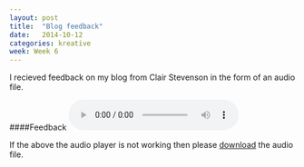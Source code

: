 ```yaml
---
layout: post
title:  "Blog feedback"
date:   2014-10-12
categories: kreative
week: Week 6
---
```


I recieved feedback on my blog from Clair Stevenson in the form of an audio file. 

####Feedback
<audio controls>
	<source src="/projectblog/downloads/blog_audio_feedback_01.m4a"></source>
</audio>

If the above the audio player is not working then please [download](/projectblog/downloads/blog_audio_feedback_01.m4a) the audio file.